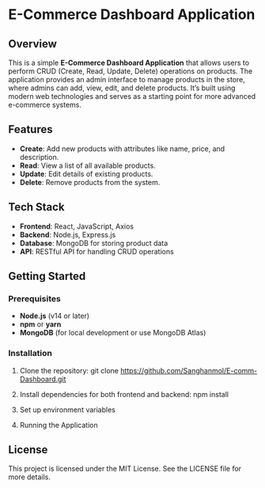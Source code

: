 # E-Commerce Dashboard Application

## Overview

This is a simple **E-Commerce Dashboard Application** that allows users to perform CRUD (Create, Read, Update, Delete) operations on products. The application provides an admin interface to manage products in the store, where admins can add, view, edit, and delete products. It’s built using modern web technologies and serves as a starting point for more advanced e-commerce systems.

## Features

- **Create**: Add new products with attributes like name, price, and description.
- **Read**: View a list of all available products.
- **Update**: Edit details of existing products.
- **Delete**: Remove products from the system.

## Tech Stack

- **Frontend**: React, JavaScript, Axios
- **Backend**: Node.js, Express.js
- **Database**: MongoDB for storing product data
- **API**: RESTful API for handling CRUD operations

## Getting Started

### Prerequisites

- **Node.js** (v14 or later)
- **npm** or **yarn**
- **MongoDB** (for local development or use MongoDB Atlas)

### Installation

1. Clone the repository:
   git clone https://github.com/Sanghanmol/E-comm-Dashboard.git

2. Install dependencies for both frontend and backend: npm install
3. Set up environment variables
4. Running the Application

## License
This project is licensed under the MIT License. See the LICENSE file for more details.
